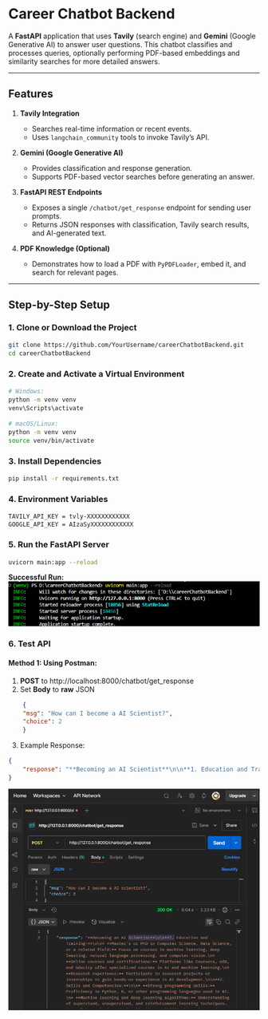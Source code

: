 # Career Chatbot Backend

A **FastAPI** application that uses **Tavily** (search engine) and **Gemini** (Google Generative AI) to answer user questions. This chatbot classifies and processes queries, optionally performing PDF-based embeddings and similarity searches for more detailed answers.

---

## Features

1. **Tavily Integration**  
   - Searches real-time information or recent events.  
   - Uses `langchain_community` tools to invoke Tavily’s API.

2. **Gemini (Google Generative AI)**  
   - Provides classification and response generation.  
   - Supports PDF-based vector searches before generating an answer.

3. **FastAPI REST Endpoints**  
   - Exposes a single `/chatbot/get_response` endpoint for sending user prompts.  
   - Returns JSON responses with classification, Tavily search results, and AI-generated text.

4. **PDF Knowledge (Optional)**  
   - Demonstrates how to load a PDF with `PyPDFLoader`, embed it, and search for relevant pages.

---

## Step-by-Step Setup

### 1. Clone or Download the Project

```bash
git clone https://github.com/YourUsername/careerChatbotBackend.git
cd careerChatbotBackend
```

### 2. Create and Activate a Virtual Environment 
```bash
# Windows:
python -m venv venv
venv\Scripts\activate
```

```bash
# macOS/Linux:
python -m venv venv
source venv/bin/activate
```

### 3. Install Dependencies
```bash
pip install -r requirements.txt
```

### 4. Environment Variables
```.env
TAVILY_API_KEY = tvly-XXXXXXXXXXXX
GOOGLE_API_KEY = AIzaSyXXXXXXXXXXXX
```

### 5. Run the FastAPI Server
```bash
uvicorn main:app --reload
```
**Successful Run:** 
![alt text](successfulRun.png)


### 6. Test API
#### Method 1: Using Postman:
1. **POST** to http://localhost:8000/chatbot/get_response
2. Set **Body** to **raw** JSON
```json
    {
    "msg": "How can I become a AI Scientist?",
    "choice": 2
    }
```
3. Example Response:
```json
{
    "response": "**Becoming an AI Scientist**\n\n**1. Education and Training:**\n\n* **Master's or PhD in Computer Science, Data Science, or a related field:** Focus on courses in machine learning, deep learning, natural language processing, and computer vision.\n* **Online courses and certifications:** Platforms like Coursera, edX, and Udacity offer specialized courses in AI and machine learning.\n* **Research experience:** Participate in research projects or internships to gain hands-on experience in AI development.\n\n**2. Skills and Competencies:**\n\n* **Strong programming skills:** Proficiency in Python, R, or other programming languages used in AI.\n* **Machine learning and deep learning algorithms:** Understanding of supervised, unsupervised, and reinforcement learning techniques.\n* **Data analysis and visualization:** Ability to analyze and interpret large datasets.\n* **Cloud computing:** Familiarity with cloud platforms like AWS, Azure, or GCP.\n* **Communication and teamwork:** Ability to collaborate effectively with engineers, scientists, and business stakeholders.\n\n**3. Career Path:**\n\n* **Junior AI Engineer:** Entry-level role involving data preparation, model development, and testing.\n* **AI Scientist:** Develop and implement AI solutions for specific business problems.\n* **Senior AI Scientist:** Lead AI projects and mentor junior team members.\n* **AI Research Scientist:** Conduct cutting-edge research in AI and machine learning.\n\n**4. Resources and Strategies:**\n\n* **Attend industry conferences and workshops:** Network with professionals and learn about the latest advancements in AI.\n* **Join professional organizations:** Become a member of organizations like the Association for the Advancement of Artificial Intelligence (AAAI) or the IEEE Computer Society.\n* **Build a portfolio:** Showcase your AI projects and research on platforms like GitHub or Kaggle.\n* **Seek mentorship:** Find an experienced AI scientist who can provide guidance and support.\n* **Stay updated:** Continuously learn about new AI techniques and technologies through online courses, research papers, and industry blogs."
}
```
![alt text](example.png)